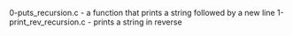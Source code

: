0-puts_recursion.c - a function that prints a string followed by a new line
1-print_rev_recursion.c - prints a string in reverse
